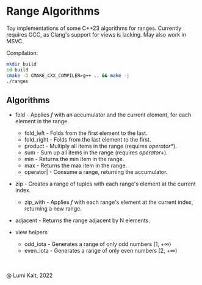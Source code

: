 # Range Algorithms

Toy implementations of some C++23 algorithms for ranges.
Currently requires GCC, as Clang's support for views is lacking.
May also work in MSVC.

Compilation:

```bash
mkdir build
cd build
cmake -D CMAKE_CXX_COMPILER=g++ .. && make -j
./ranges
```

## Algorithms

- fold                - Applies *f* with an accumulator and the current element, for each element in the range.
  - fold_left         - Folds from the first element to the last.
  - fold_right        - Folds from the last element to the first.
  - product           - Multiply all items in the range (requires *operator\**).
  - sum               - Sum up all items in the range (requires *operator+*).
  - min               - Returns the min item in the range.
  - max               - Returns the max item in the range.
  - operator|         - Consume a range, returning the accumulator.

- zip                 - Creates a range of tuples with each range's element at the current index.
  - zip_with          - Applies *f* with each range's element at the current index, returning a new range.

- adjacent            - Returns the range adjacent by N elements.

- view helpers
  - odd_iota          - Generates a range of only odd numbers  [1, +∞)
  - even_iota         - Generates a range of only even numbers [2, +∞)

\
\
@ Lumi Kalt, 2022
